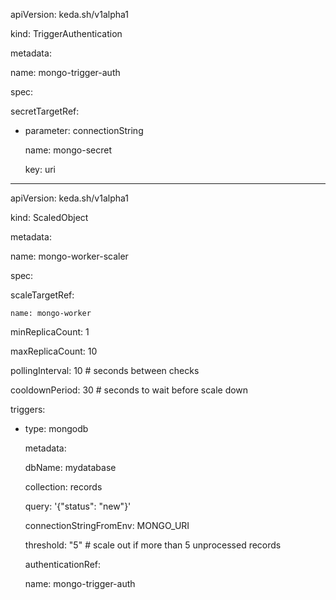 apiVersion: keda.sh/v1alpha1

kind: TriggerAuthentication

metadata:

  name: mongo-trigger-auth
  
spec:

  secretTargetRef:
  
  - parameter: connectionString
    
    name: mongo-secret
    
    key: uri
----------------------------------------------------------------------------------------------------------------

apiVersion: keda.sh/v1alpha1

kind: ScaledObject

metadata:

  name: mongo-worker-scaler
  
spec:

  scaleTargetRef:
  
    name: mongo-worker
    
  minReplicaCount: 1
  
  maxReplicaCount: 10
  
  pollingInterval: 10         # seconds between checks
  
  cooldownPeriod:  30         # seconds to wait before scale down
  
  triggers:
  
  - type: mongodb
    
    metadata:
    
      dbName: mydatabase
    
      collection: records
    
      query: '{"status": "new"}'
    
      connectionStringFromEnv: MONGO_URI
    
      threshold: "5"           # scale out if more than 5 unprocessed records
    
    authenticationRef:
    
      name: mongo-trigger-auth
